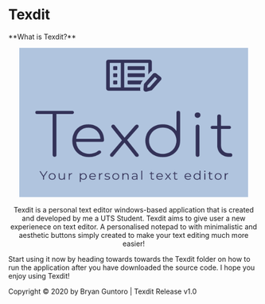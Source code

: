 # Texdit

<p style=font-size:"20px> **What is Texdit?** </p>


<p align="center">
  <img width="460" height="300" src="https://github.com/bryangtro/Texdit/blob/main/Texdit/Resources/Texdit%20Logo.PNG?raw=true">



<p align="center">Texdit is a personal text editor windows-based application that is created and developed by me a UTS Student.
Texdit aims to give user a new experienece on text editor.
A personalised notepad to with minimalistic and aesthetic buttons simply created to make your text editing much more easier!

Start using it now by heading towards towards the Texdit folder on how to run the application after you have downloaded the source code. I hope you enjoy using Texdit! 
</p>

 Copyright © 2020 by Bryan Guntoro | Texdit Release v1.0
